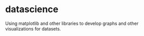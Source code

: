 # datascience
Using matplotlib and other libraries to develop graphs and other visualizations for datasets. 
